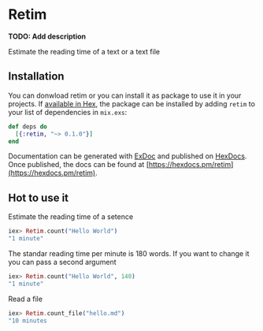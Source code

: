 # Retim

**TODO: Add description**

Estimate the reading time of a text or a text file

## Installation

You can donwload retim or you can install it as package to use it in your projects.
If [available in Hex](https://hex.pm/docs/publish), the package can be installed
by adding `retim` to your list of dependencies in `mix.exs`:

```elixir
def deps do
  [{:retim, "~> 0.1.0"}]
end
```

Documentation can be generated with [ExDoc](https://github.com/elixir-lang/ex_doc)
and published on [HexDocs](https://hexdocs.pm). Once published, the docs can
be found at [https://hexdocs.pm/retim](https://hexdocs.pm/retim).

## Hot to use it

Estimate the reading time of a setence
```elixir
iex> Retim.count("Hello World")
"1 minute"
```
The standar reading time per minute is 180 words. If you want to change it you can pass a second argument
```elixir
iex> Retim.count("Hello World", 140)
"1 minute"
```

Read a file
```elixir
iex> Retim.count_file("hello.md")
"10 minutes
```